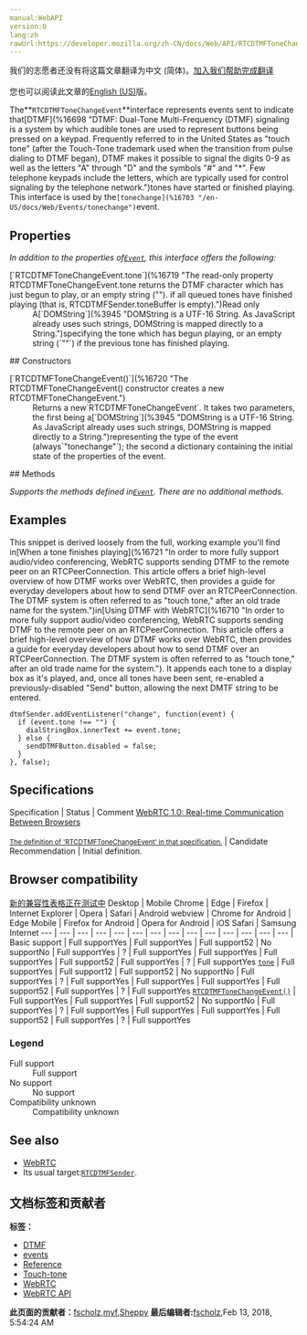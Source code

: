 ```yaml
---
manual:WebAPI
version:0
lang:zh
rawUrl:https://developer.mozilla.org/zh-CN/docs/Web/API/RTCDTMFToneChangeEvent
---
```




<bdi>我们的志愿者还没有将这篇文章翻译为<bdi>中文 (简体)</bdi>。[加入我们帮助完成翻译](%16717 "")<br></br>您也可以阅读此文章的[English (US)](%16718 "")版。</bdi>






The**`RTCDTMFToneChangeEvent`**interface represents events sent to indicate that[DTMF](%16698 "DTMF: Dual-Tone Multi-Frequency (DTMF) signaling is a system by which audible tones are used to represent buttons being pressed on a keypad. Frequently referred to in the United States as "touch tone" (after the Touch-Tone trademark used when the transition from pulse dialing to DTMF began), DTMF makes it possible to signal the digits 0-9 as well as the letters "A" through "D" and the symbols "#" and "*". Few telephone keypads include the letters, which are typically used for control signaling by the telephone network.")tones have started or finished playing. This interface is used by the`[tonechange](%16703 "/en-US/docs/Web/Events/tonechange")`event.


## Properties<a name="Properties"></a>


<em>In addition to the properties of[`Event`](%3943 "The Event interface represents any event which takes place in the DOM; some are user-generated (such as mouse or keyboard events), while others are generated by APIs (such as events that indicate an animation has finished running, a video has been paused, and so forth). There are many types of events, some of which use other interfaces based on the main Event interface. Event itself contains the properties and methods which are common to all events."), this interface offers the following:</em>

<dl><dt>[`RTCDTMFToneChangeEvent.tone`](%16719 "The read-only property RTCDTMFToneChangeEvent.tone returns the DTMF character which has just begun to play, or an empty string (""). if all queued tones have finished playing (that is, RTCDTMFSender.toneBuffer is empty).")Read only</dt><dd>A[`DOMString`](%3945 "DOMString is a UTF-16 String. As JavaScript already uses such strings, DOMString is mapped directly to a String.")specifying the tone which has begun playing, or an empty string (`""`) if the previous tone has finished playing.</dd></dl>
## Constructors<a name="Constructors"></a>
<dl><dt>[`RTCDTMFToneChangeEvent()`](%16720 "The RTCDTMFToneChangeEvent() constructor creates a new RTCDTMFToneChangeEvent.")</dt><dd>Returns a new`RTCDTMFToneChangeEvent`. It takes two parameters, the first being a[`DOMString`](%3945 "DOMString is a UTF-16 String. As JavaScript already uses such strings, DOMString is mapped directly to a String.")representing the type of the event (always`"tonechange"`); the second a dictionary containing the initial state of the properties of the event.</dd></dl>
## Methods<a name="Methods"></a>


<em>Supports the methods defined in[`Event`](%3943 "The Event interface represents any event which takes place in the DOM; some are user-generated (such as mouse or keyboard events), while others are generated by APIs (such as events that indicate an animation has finished running, a video has been paused, and so forth). There are many types of events, some of which use other interfaces based on the main Event interface. Event itself contains the properties and methods which are common to all events."). There are no additional methods.</em>


## Examples<a name="Examples"></a>


This snippet is derived loosely from the full, working example you&#39;ll find in[When a tone finishes playing](%16721 "In order to more fully support audio/video conferencing, WebRTC supports sending DTMF to the remote peer on an RTCPeerConnection. This article offers a brief high-level overview of how DTMF works over WebRTC, then provides a guide for everyday developers about how to send DTMF over an RTCPeerConnection. The DTMF system is often referred to as "touch tone," after an old trade name for the system.")in[Using DTMF with WebRTC](%16710 "In order to more fully support audio/video conferencing, WebRTC supports sending DTMF to the remote peer on an RTCPeerConnection. This article offers a brief high-level overview of how DTMF works over WebRTC, then provides a guide for everyday developers about how to send DTMF over an RTCPeerConnection. The DTMF system is often referred to as "touch tone," after an old trade name for the system."). It appends each tone to a display box as it&#39;s played, and, once all tones have been sent, re-enabled a previously-disabled &quot;Send&quot; button, allowing the next DMTF string to be entered.


```
dtmfSender.addEventListener("change", function(event) {
  if (event.tone !== "") {
    dialStringBox.innerText += event.tone;
  } else {
    sendDTMFButton.disabled = false;
  }
}, false);
```

## Specifications<a name="Specifications"></a>
Specification | Status | Comment 
[WebRTC 1.0: Real-time Communication Between Browsers<br></br><small>The definition of &#39;RTCDTMFToneChangeEvent&#39; in that specification.</small>](%16722 "") | Candidate Recommendation | Initial definition. 


## Browser compatibility<a name="Browser_compatibility"></a>
[新的兼容性表格正在测试中<i></i>](%3360 "")
<abbr>Desktop<i></i></abbr> | <abbr>Mobile<i></i></abbr> 
<abbr>Chrome<i></i></abbr> | <abbr>Edge<i></i></abbr> | <abbr>Firefox<i></i></abbr> | <abbr>Internet Explorer<i></i></abbr> | <abbr>Opera<i></i></abbr> | <abbr>Safari<i></i></abbr> | <abbr>Android webview<i></i></abbr> | <abbr>Chrome for Android<i></i></abbr> | <abbr>Edge Mobile<i></i></abbr> | <abbr>Firefox for Android<i></i></abbr> | <abbr>Opera for Android<i></i></abbr> | <abbr>iOS Safari<i></i></abbr> | <abbr>Samsung Internet<i></i></abbr> 
 ---  |  ---  |  ---  |  ---  |  ---  |  ---  |  ---  |  ---  |  ---  |  ---  |  ---  |  ---  |  ---  |  ---  | 
Basic support | <abbr>Full support</abbr>Yes | <abbr>Full support</abbr>Yes | <abbr>Full support</abbr>52 | <abbr>No support</abbr>No | <abbr>Full support</abbr>Yes | <abbr>?</abbr> | <abbr>Full support</abbr>Yes | <abbr>Full support</abbr>Yes | <abbr>Full support</abbr>Yes | <abbr>Full support</abbr>52 | <abbr>Full support</abbr>Yes | <abbr>?</abbr> | <abbr>Full support</abbr>Yes 
[`tone`](%16723 "") | <abbr>Full support</abbr>Yes | <abbr>Full support</abbr>12 | <abbr>Full support</abbr>52 | <abbr>No support</abbr>No | <abbr>Full support</abbr>Yes | <abbr>?</abbr> | <abbr>Full support</abbr>Yes | <abbr>Full support</abbr>Yes | <abbr>Full support</abbr>Yes | <abbr>Full support</abbr>52 | <abbr>Full support</abbr>Yes | <abbr>?</abbr> | <abbr>Full support</abbr>Yes 
[`RTCDTMFToneChangeEvent()`](%16724 "") | <abbr>Full support</abbr>Yes | <abbr>Full support</abbr>Yes | <abbr>Full support</abbr>52 | <abbr>No support</abbr>No | <abbr>Full support</abbr>Yes | <abbr>?</abbr> | <abbr>Full support</abbr>Yes | <abbr>Full support</abbr>Yes | <abbr>Full support</abbr>Yes | <abbr>Full support</abbr>52 | <abbr>Full support</abbr>Yes | <abbr>?</abbr> | <abbr>Full support</abbr>Yes 


### Legend<a name="Legend"></a>
<dl><dt><abbr>Full support</abbr></dt><dd>Full support</dd><dt><abbr>No support</abbr></dt><dd>No support</dd><dt><abbr>Compatibility unknown</abbr></dt><dd>Compatibility unknown</dd></dl>

## See also<a name="See_also"></a>

* [WebRTC](%14998 "/en-US/docs/CSS/Using_CSS_animations")
* Its usual target:[`RTCDTMFSender`](%16697 "tbd").



## 文档标签和贡献者
**标签：**
* [DTMF](%16712 "")
* [events](%3596 "")
* [Reference](%3381 "")
* [Touch-tone](%16716 "")
* [WebRTC](%5058 "")
* [WebRTC API](%14659 "")

**此页面的贡献者：**[fscholz](%60 ""),[myf](%16725 ""),[Sheppy](%405 "")
**最后编辑者:**[fscholz](%60 ""),<time>Feb 13, 2018, 5:54:24 AM</time>


